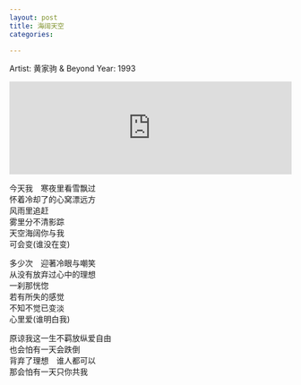 ```yaml
---
layout: post
title: 海阔天空
categories:

---
```

Artist: 黄家驹 & Beyond
Year: 1993

<iframe width="100%" height="166" scrolling="no" frameborder="no" src="https://w.soundcloud.com/player/?url=https%3A//api.soundcloud.com/tracks/268865506&amp;color=ff5500&amp;auto_play=false&amp;hide_related=false&amp;show_comments=true&amp;show_user=true&amp;show_reposts=false"></iframe>

今天我　寒夜里看雪飘过    
怀着冷却了的心窝漂远方    
风雨里追赶    
雾里分不清影踪    
天空海阔你与我    
可会变(谁没在变)    

多少次　迎著冷眼与嘲笑    
从没有放弃过心中的理想    
一刹那恍惚    
若有所失的感觉    
不知不觉已变淡    
心里爱(谁明白我)    

原谅我这一生不羁放纵爱自由    
也会怕有一天会跌倒    
背弃了理想　谁人都可以    
那会怕有一天只你共我    